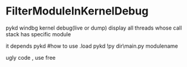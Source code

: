 # FilterModuleInKernelDebug
pykd windbg kernel debug(live or dump) display all threads whose call stack has specific module 

it depends pykd 
 #how to use
 .load pykd
 !py dir\main.py modulename

 ugly code , use free
